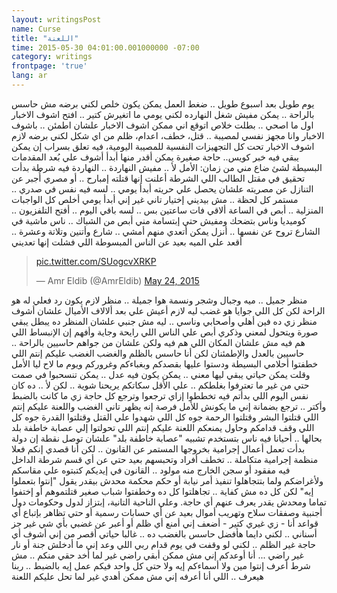```yaml
---
layout: writingsPost
name: Curse
title: "اللعنة"
time: 2015-05-30 04:01:00.001000000 -07:00
category: writings
frontpage: 'true'
lang: ar
--- 
```

يوم طويل بعد اسبوع طويل .. ضغط العمل يمكن يكون خلص لكني برضه مش حاسس بالراحة .. يمكن مفيش شغل النهارده لكني يومي ما اتغيرش كتير .. افتح اشوف الاخبار اول ما اصحي .. بطلت خلاص اتوقع اني ممكن اشوف الاخبار علشان اطمئن .. باشوف الاخبار وانا مجهز نفسي لمصيبة .. قتل، خطف، اعدام، ظلم من اي شكل
لكني برضه لازم اشوف الاخبار
تحت كل التجهيزات النفسية للمصيبة اليومية، فيه تعلق بسراب إن يمكن يبقي فيه خبر كويس.. حاجة صغيرة يمكن أقدر منها أبدأ أشوف علي بُعد المقدمات البسيطة لشئ ضاع مني من زمان: الأمل
لأ .. مفيش النهاردة .. النهاردة فيه شرطة بدأت تحقيق في مقتل الطالب اللي الشرطة أعلنت إنها قتلته إمبارح .. أو مصري أُجبر عن التنازل عن مصريته علشان يحصل علي حريته
أبدأ يومي .. لسه فيه نفس في صدري .. مستمر كل لحظة .. مش بيديني إختيار تاني غير إني أبدأ يومي
أخلص كل الواجبات المنزلية .. أبص في الساعة ألاقي فات ساعتين بس .. لسه باقي اليوم .. أفتح التلفزيون .. كوميديا وناس بتضحك ومفيش حتي إبتسامة مني
أبص من الشباك .. ناس ماشية في الشارع تروح عن نفسها .. أنزل يمكن أتعدي منهم
أمشي .. شارع وأتنين وتلاتة وعشرة .. أقعد علي الميه بعيد عن الناس المبسوطة اللي فشلت إنها تعديني

<blockquote class="twitter-tweet" lang="en"><p lang="und" dir="ltr"><a href="http://t.co/SUogcvXRKP">pic.twitter.com/SUogcvXRKP</a></p>&mdash; Amr Eldib (@AmrEldib) <a href="https://twitter.com/AmrEldib/status/602385249054511104">May 24, 2015</a></blockquote>
<script async src="//platform.twitter.com/widgets.js" charset="utf-8"></script>

منظر جميل .. ميه وجبال وشجر ونسمة هوا جميلة .. منظر لازم يكون رد فعلي له هو الراحة لكن كل اللي جوايا هو غضب
ليه لازم أعيش علي بعد ألالاف الأميال علشان أشوف منظر زي ده
فين أهلي وأصحابي وناسي .. ليه مش جنبي علشان المنظر ده يبطل يبقي صورة ويتحول لمعني وذكري
أبص علي الناس اللي رايحة وجاية وأفهم إن الإنبساط اللي هم فيه مش علشان المكان اللي هم فيه ولكن علشان من جواهم حاسيين بالراحة .. حاسيين بالعدل والإطمئنان
لكن أنا حاسس بالظلم والغضب
الغضب عليكم إنتم اللي خطفتوا أحلامي البسيطة ودستوا عليها بقصدكم وبغباءكم وغروركم
ويوم ما لاح ليا الأمل وقلت يمكن حياتي يبقي ليها معني .. يمكن يكون فيه عدل .. يمكن تنسحبوا في صمت حتي من غير ما تعترفوا بغلطكم .. علي الأقل سكاتكم يريحنا شوية .. لكن لأ .. ده كان نفس اليوم اللي بدأتم فيه تخططوا إزاي ترجعوا وترجع كل حاجة زي ما كانت بالضبط وأكتر .. ترجع بضمانة إني ما يكونش للأمل فرصة إنه يظهر تاني
الغضب واللعنة عليكم إنتم اللي قتلتوا البشر وقتلتوا الرحمة جوه كل اللي شهدوا علي القتل وقتلتوا القدرة جوه كل اللي وقف قدامكم وحاول يمنعكم
اللعنة عليكم إنتم اللي تحولتوا إلي عصابة خاطفة بلد بحالها .. أحيانا فيه ناس بتستخدم تشبيه "عصابة خاطفة بلد" علشان توصل نقطة إن دولة بدأت تعمل أعمال إجرامية بخروجها المستمر عن القانون .. لكن أنا قصدي إنكم فعلا منظمة إجرامية متكاملة .. تخطف أفراد وتحبسهم بعيد حتي عن أي قسم شرطة الداخل فيه مفقود أو سجن الخارج منه مولود .. القانون في إيديكم كتبتوه علي مقاسكم ولأغراضكم ولما بتتجاهلوا تنفيذ أمر نيابة أو حكم محكمة محدش بيقدر يقول "إنتوا بتعملوا إيه" لكن كل ده مش كفاية .. تجاهلتوا كل ده وخطفتوا شباب صغير قتلتموهم أو إختفوا تماما ومحدش يقدر يعرف عنهم أي حاجة. وعلي الناحية التانية، إبتزاز لدول وحكومات دول أجنبية وصفقات سلاح وتهريب أموال بعيد عن أي حسابات رسمية أو حتي تظاهر بإتباع أي قواعد
أنا - زي غيري كتير - أضعف إني أمنع أي ظلم أو أعبر عن غضبي بأي شي غير جز أسناني .. لكني دايما هأفضل حاسس بالغضب ده .. غالبا حياتي أقصر من إني أشوف أي حاجة غير الظلم .. لكني لو وقفت في يوم قدام ربي اللي وعد إني ما أدخلش جنة أو نار غير راضي ... أنا أوعدكم إني مش ممكن أبقي راضي غير لما أخد حقي منكم .. مش شرط أعرف إنتوا مين ولا أسماءكم إيه ولا حتي كل واحد فيكم عمل إيه بالضبط .. ربنا هيعرف .. اللي أنا أعرفه إني مش ممكن أهدي غير لما تحل عليكم اللعنة

